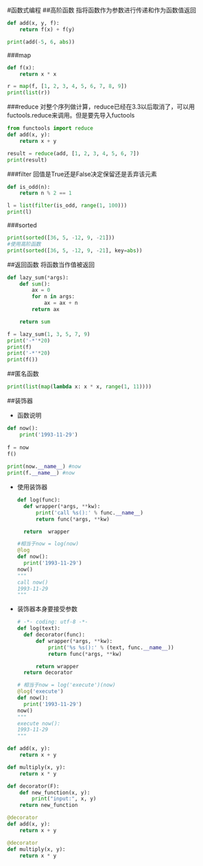 #函数式编程
##高阶函数
指将函数作为参数进行传递和作为函数值返回

```python
def add(x, y, f):
	return f(x) + f(y)

print(add(-5, 6, abs))
```

###map 

```python
def f(x):
	return x * x

r = map(f, [1, 2, 3, 4, 5, 6, 7, 8, 9])
print(list(r))
```

###reduce
对整个序列做计算，reduce已经在3.3以后取消了，可以用fuctools.reduce来调用。但是要先导入fuctools


```python
from functools import reduce
def add(x, y):
	return x + y

result = reduce(add, [1, 2, 3, 4, 5, 6, 7])
print(result)
```


###filter
回值是True还是False决定保留还是丢弃该元素    

```python
def is_odd(n):
	return n % 2 == 1

l = list(filter(is_odd, range(1, 100)))
print(l)
```

###sorted

```python
print(sorted([36, 5, -12, 9, -21]))
#使用高阶函数
print(sorted([36, 5, -12, 9, -21], key=abs))
```

##返回函数
将函数当作值被返回

```python
def lazy_sum(*args):
	def sum():
		ax = 0
		for n in args:
			ax = ax + n
		return ax

	return sum

f = lazy_sum(1, 3, 5, 7, 9)
print('-*'*20)
print(f)
print('-*'*20)
print(f())
```

##匿名函数

```python
print(list(map(lambda x: x * x, range(1, 11))))
```

##装饰器
* 函数说明


```python
def now():
	print('1993-11-29')
	
f = now
f()
	
print(now.__name__) #now
print(f.__name__) #now
```

* 使用装饰器

  ```python
  def log(func):
  	def wrapper(*args, **kw):
  		print('call %s():' % func.__name__)
  		return func(*args, **kw)

  	return  wrapper

  #相当于now = log(now)
  @log
  def now():
  	print('1993-11-29')
  now()
  """
  call now()
  1993-11-29
  """
  ```


* 装饰器本身要接受参数

  ```python
  # -*- coding: utf-8 -*-
  def log(text):
  	def decorator(func):
  		def wrapper(*args, **kw):
  			print('%s %s():' % (text, func.__name__))
  			return func(*args, **kw)

  		return wrapper
  	return decorator

  # 相当于now = log('execute')(now)
  @log('execute')
  def now():
  	print('1993-11-29')
  now()
  """
  execute now():
  1993-11-29
  """
  ```




````python
def add(x, y):
    return x + y

def multiply(x, y):
    return x * y

def decorator(F):
    def new_function(x, y):
        print("input:", x, y)
    return new_function

@decorator
def add(x, y):
    return x + y

@decorator
def multiply(x, y):
    return x * y
````



